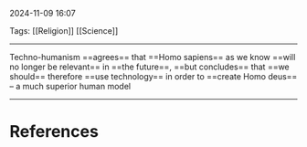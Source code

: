 2024-11-09 16:07

Tags: [[Religion]] [[Science]] 

---

Techno-humanism ==agrees== that ==Homo sapiens== as we know ==will no longer be relevant== in ==the future==, ==but concludes== that ==we should== therefore ==use technology== in order to ==create Homo deus== – a much superior human model

---
# References